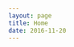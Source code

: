 ```yaml
---
layout: page
title: Home
date: 2016-11-20
---
```

<input type="hidden" name="_next" value="//trebor2.github.io/index.html" />



